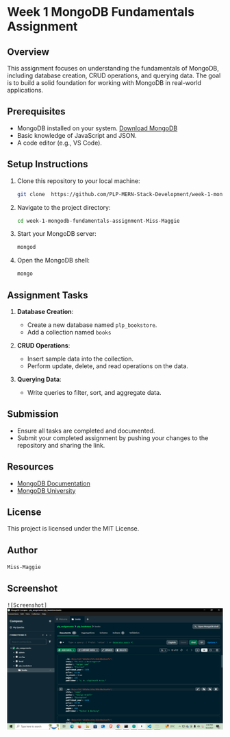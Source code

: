 # Week 1 MongoDB Fundamentals Assignment

## Overview
This assignment focuses on understanding the fundamentals of MongoDB, including database creation, CRUD operations, and querying data. The goal is to build a solid foundation for working with MongoDB in real-world applications.

## Prerequisites
- MongoDB installed on your system. [Download MongoDB](https://www.mongodb.com/try/download/community)
- Basic knowledge of JavaScript and JSON.
- A code editor (e.g., VS Code).

## Setup Instructions
1. Clone this repository to your local machine:
   ```bash
   git clone  https://github.com/PLP-MERN-Stack-Development/week-1-mongodb-fundamentals-assignment-Miss-Maggie.git
   ```
2. Navigate to the project directory:
   ```bash
   cd week-1-mongodb-fundamentals-assignment-Miss-Maggie
   ```
3. Start your MongoDB server:
   ```bash
   mongod
   ```
4. Open the MongoDB shell:
   ```bash
   mongo
   ```

## Assignment Tasks
1. **Database Creation**:
   - Create a new database named `plp_bookstore`.
   - Add a collection named  `books`

2. **CRUD Operations**:
   - Insert sample data into the collection.
   - Perform update, delete, and read operations on the data.

3. **Querying Data**:
   - Write queries to filter, sort, and aggregate data.

## Submission
- Ensure all tasks are completed and documented.
- Submit your completed assignment by pushing your changes to the repository and sharing the link.

## Resources
- [MongoDB Documentation](https://www.mongodb.com/docs/)
- [MongoDB University](https://university.mongodb.com/)

## License
This project is licensed under the MIT License.

## Author

`Miss-Maggie`

## Screenshot

`![Screenshot]`
![alt text](image.png)